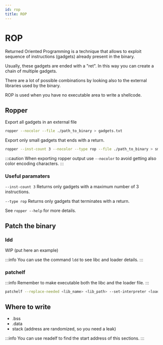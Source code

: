 ```yaml
---
id: rop
title: ROP
---
```


# ROP

Returned Oriented Programming is a technique that allows to exploit sequence of instructions (gadgets) already present in the binary.

Usually, these gadgets are ended with a "ret". In this way you can create a chain of multiple gadgets.

There are a lot of possible combinations by looking also to the external libraries used by the binary.

ROP is used when you have no executable area to write a shellcode.

## Ropper

Export all gadgets in an external file

```sh
ropper --nocolor --file ./path_to_binary > gadgets.txt
```

Export only small gadgets that ends with a return.

```sh
ropper --inst-count 3 --nocolor --type rop --file ./path_to_binary > small_gadgets.txt
```

:::caution
When exporting ropper output use `--nocolor` to avoid getting also color encoding characters.
:::

### Useful paramaters

`--inst-count 3` Returns only gadgets with a maximum number of 3 instructions.

`--type rop` Returns only gadgets that terminates with a return.

See `ropper --help` for more details.

## Patch the binary

### ldd

WIP (put here an example)

:::info
You can use the command `ldd` to see libc and loader details.
:::

### patchelf

:::info
Remember to make executable both the libc and the loader file.
:::

```sh
patchelf --replace-needed <lib_name> <lib_path> --set-interpreter <loader> <binary>
```

## Where to write

-   .bss
-   .data
-   stack (address are randomized, so you need a leak)

:::info
You can use readelf to find the start address of this sections.
:::
